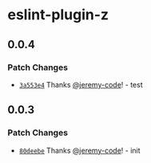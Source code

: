 # eslint-plugin-z

## 0.0.4

### Patch Changes

- [`3a553e4`](https://github.com/jeremy-code/eslint-plugin-z/commit/3a553e4d746084a21c13801ef37a46ee01a24a91) Thanks [@jeremy-code](https://github.com/jeremy-code)! - test

## 0.0.3

### Patch Changes

- [`80deebe`](https://github.com/jeremy-code/eslint-plugin-z/commit/80deebe8d4274227eb7aacb74b044cd634aa7ed4) Thanks [@jeremy-code](https://github.com/jeremy-code)! - init
